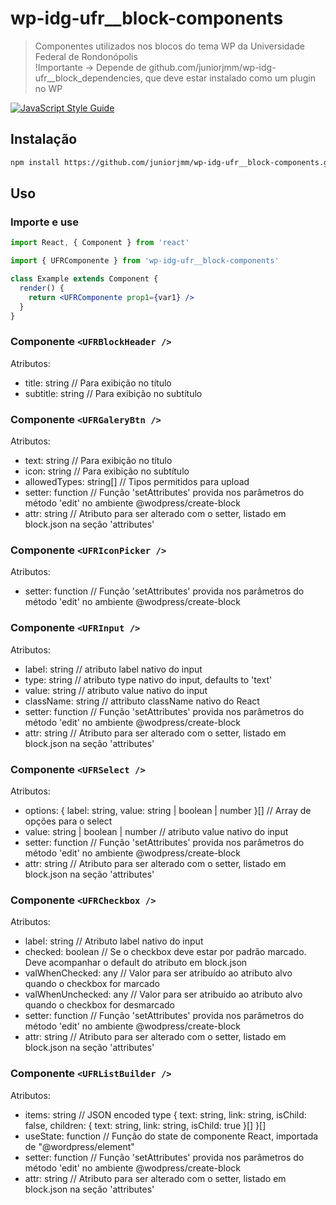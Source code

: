 # wp-idg-ufr__block-components

> Componentes utilizados nos blocos do tema WP da Universidade Federal de Rondonópolis <br />
> !Importante -> Depende de github.com/juniorjmm/wp-idg-ufr__block_dependencies, que deve estar instalado como um plugin no WP

[![JavaScript Style Guide](https://img.shields.io/badge/code_style-standard-brightgreen.svg)](https://standardjs.com)

## Instalação

```bash
npm install https://github.com/juniorjmm/wp-idg-ufr__block-components.git
```

## Uso

### Importe e use
```jsx
import React, { Component } from 'react'

import { UFRComponente } from 'wp-idg-ufr__block-components'

class Example extends Component {
  render() {
    return <UFRComponente prop1={var1} />
  }
}
```

### Componente ```<UFRBlockHeader /> ```
Atributos:
  - title: string // Para exibição no título
  - subtitle: string // Para exibição no subtítulo

### Componente ```<UFRGaleryBtn /> ```
Atributos:
- text: string // Para exibição no título
- icon: string // Para exibição no subtítulo
- allowedTypes: string[] // Tipos permitidos para upload
- setter: function // Função 'setAttributes' provida nos parâmetros do método 'edit' no ambiente @wodpress/create-block
- attr: string // Atributo para ser alterado com o setter, listado em block.json na seção 'attributes'

### Componente ```<UFRIconPicker /> ```
Atributos:
- setter: function // Função 'setAttributes' provida nos parâmetros do método 'edit' no ambiente @wodpress/create-block

### Componente ```<UFRInput /> ```
Atributos:
- label: string // atributo label nativo do input
- type: string // atributo type nativo do input, defaults to 'text'
- value: string // atributo value nativo do input
- className: string // attributo className nativo do React
- setter: function // Função 'setAttributes' provida nos parâmetros do método 'edit' no ambiente @wodpress/create-block
- attr: string // Atributo para ser alterado com o setter, listado em block.json na seção 'attributes'

### Componente ```<UFRSelect /> ```
Atributos:
- options: { label: string, value: string | boolean | number }[] // Array de opções para o select
- value: string | boolean | number // atributo value nativo do input
- setter: function // Função 'setAttributes' provida nos parâmetros do método 'edit' no ambiente @wodpress/create-block
- attr: string // Atributo para ser alterado com o setter, listado em block.json na seção 'attributes'

### Componente ```<UFRCheckbox /> ```
Atributos:
- label: string // Atributo label nativo do input
- checked: boolean // Se o checkbox deve estar por padrão marcado. Deve acompanhar o default do atributo em block.json
- valWhenChecked: any // Valor para ser atribuído ao atributo alvo quando o checkbox for marcado
- valWhenUnchecked: any // Valor para ser atribuído ao atributo alvo quando o checkbox for desmarcado
- setter: function // Função 'setAttributes' provida nos parâmetros do método 'edit' no ambiente @wodpress/create-block
- attr: string // Atributo para ser alterado com o setter, listado em block.json na seção 'attributes'

### Componente ```<UFRListBuilder /> ```
Atributos:
- items: string // JSON encoded type { text: string, link: string, isChild: false, children: { text: string, link: string, isChild: true }[] }[]
- useState: function // Função do state de componente React, importada de "@wordpress/element"
- setter: function // Função 'setAttributes' provida nos parâmetros do método 'edit' no ambiente @wodpress/create-block
- attr: string // Atributo para ser alterado com o setter, listado em block.json na seção 'attributes'
